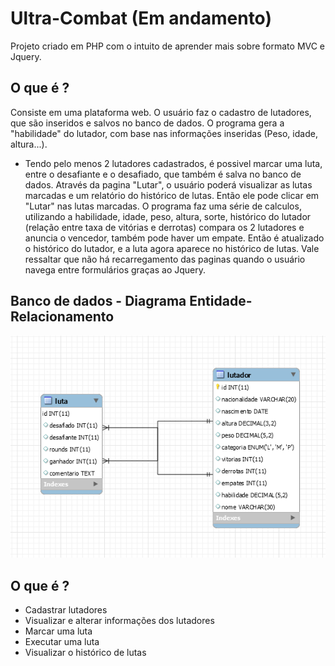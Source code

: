# Ultra-Combat (Em andamento) #
Projeto criado em PHP com o intuito de aprender mais sobre formato MVC e Jquery.

## O que é ? ##
  Consiste em uma plataforma web. O usuário faz o cadastro de lutadores, que são inseridos e salvos no banco de dados. O programa gera a "habilidade" do lutador, com base nas informações inseridas (Peso, idade, altura...).
  - Tendo pelo menos 2 lutadores cadastrados, é possivel marcar uma luta, entre o desafiante e o desafiado, que também é salva no banco de dados. Através da pagina "Lutar", o usuário poderá visualizar as lutas marcadas e um relatório do histórico de lutas. Então ele pode clicar em "Lutar" nas lutas marcadas. O programa faz uma série de calculos, utilizando a habilidade, idade, peso, altura, sorte, histórico do lutador (relação entre taxa de vitórias e derrotas) compara os 2 lutadores e anuncia o vencedor, também pode haver um empate. Então é atualizado o histórico do lutador, e a luta agora aparece no histórico de lutas. Vale ressaltar que não há recarregamento das paginas quando o usuário navega entre formulários graças ao Jquery.
 ## Banco de dados - Diagrama Entidade-Relacionamento
 ![Diagrama Entidade-Relacionamento](https://github.com/PedroGuilhermeBarauna/Ultra-Combat/blob/main/img/Banco.PNG)

## O que é ? ##
* Cadastrar lutadores
* Visualizar e alterar informações dos lutadores
* Marcar uma luta
* Executar uma luta
* Visualizar o histórico de lutas
